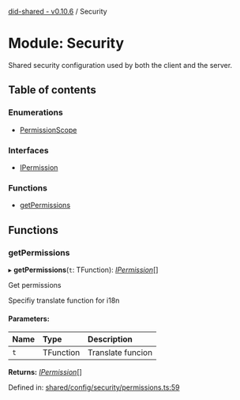 [did-shared - v0.10.6](../README.md) / Security

# Module: Security

Shared security configuration used by
both the client and the server.

## Table of contents

### Enumerations

- [PermissionScope](../enums/security.permissionscope.md)

### Interfaces

- [IPermission](../interfaces/security.ipermission.md)

### Functions

- [getPermissions](security.md#getpermissions)

## Functions

### getPermissions

▸ **getPermissions**(`t`: TFunction): [*IPermission*](../interfaces/security.ipermission.md)[]

Get permissions

Specifiy translate function for i18n

#### Parameters:

Name | Type | Description |
:------ | :------ | :------ |
`t` | TFunction | Translate funcion    |

**Returns:** [*IPermission*](../interfaces/security.ipermission.md)[]

Defined in: [shared/config/security/permissions.ts:59](https://github.com/Puzzlepart/did/blob/dev/shared/config/security/permissions.ts#L59)

